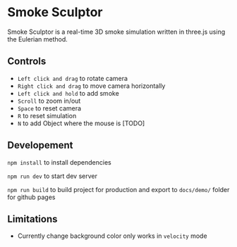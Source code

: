 # Smoke Sculptor
Smoke Sculptor is a real-time 3D smoke simulation written in three.js using the Eulerian method. 

## Controls
- `Left click and drag` to rotate camera
- `Right click and drag` to move camera horizontally
- `Left click and hold` to add smoke
- `Scroll` to zoom in/out
- `Space` to reset camera
- `R` to reset simulation
- `N` to add Object where the mouse is [TODO]

## Developement 

`npm install` to install dependencies

`npm run dev` to start dev server

`npm run build` to build project for production and export to `docs/demo/` folder for github pages

## Limitations
- Currently change background color only works in `velocity` mode 
